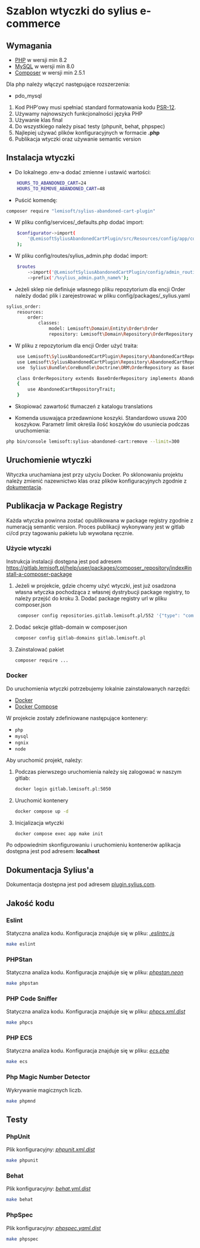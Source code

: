 # Szablon wtyczki do sylius e-commerce

## Wymagania

- [PHP](https://www.php.net) w wersji min 8.2
- [MySQL](https://www.mysql.com) w wersji min 8.0
- [Composer](https://getcomposer.org) w wersji min 2.5.1

Dla php należy włączyć następujące rozszerzenia:

- pdo_mysql

1. Kod PHP'owy musi spełniać standard formatowania kodu [PSR-12](https://www.php-fig.org/psr/psr-12/).
2. Używamy najnowszych funkcjonalności języka PHP
3. Używanie klas final
4. Do wszystkiego należy pisać testy (phpunit, behat, phpspec)
5. Najlepiej używać plików konfiguracyjnych w formacie **.php**
6. Publikacja wtyczki oraz używanie semantic version

## Instalacja wtyczki
- Do lokalnego .env-a dodać zmienne i ustawić wartości:
```bash
    HOURS_TO_ABANDONED_CART=24
    HOURS_TO_REMOVE_ABANDONED_CART=48
```
- Puścić komendę:
```bash
composer require "lemisoft/sylius-abandoned-cart-plugin"
```
- W pliku config/services/_defaults.php dodać import:
```bash
    $configurator->import(
        '@LemisoftSyliusAbandonedCartPlugin/src/Resources/config/app/config.php',
    );
```
- W pliku config/routes/sylius_admin.php dodać import:
```bash
    $routes
        ->import('@LemisoftSyliusAbandonedCartPlugin/config/admin_routing.yml')
        ->prefix('/%sylius_admin.path_name%');
```
- Jeżeli sklep nie definiuje własnego pliku repozytorium dla encji Order należy dodać plik i zarejestrować w pliku config/packages/_sylius.yaml
```bash
sylius_order:
    resources:
        order:
            classes:
                model: Lemisoft\Domain\Entity\Order\Order
                repository: Lemisoft\Domain\Repository\OrderRepository #Przykladowy namespace do OrderRepository
```

- W pliku z repozytorium dla encji Order użyć traita:
```bash
    use Lemisoft\SyliusAbandonedCartPlugin\Repository\AbandonedCartRepositoryInterface;
    use Lemisoft\SyliusAbandonedCartPlugin\Repository\AbandonedCartRepositoryTrait;
    use  Sylius\Bundle\CoreBundle\Doctrine\ORM\OrderRepository as BaseOrderRepository;

    class OrderRepository extends BaseOrderRepository implements AbandonedCartRepositoryInterface
    {
        use AbandonedCartRepositoryTrait;
    }
```
- Skopiować zawartość tłumaczeń z katalogu translations

- Komenda usuwająca przedawnione koszyki. Standardowo usuwa 200 koszykow. Parametr limit określa ilość koszyków do usuniecia podczas uruchomienia:
```bash
php bin/console lemisoft:sylius-abandoned-cart:remove --limit=300
```

## Uruchomienie wtyczki

Wtyczka uruchamiana jest przy użyciu Docker.
Po sklonowaniu projektu należy zmienić nazewnictwo klas oraz plików konfiguracyjnych zgodnie z [dokumentacją](https://docs.sylius.com/en/latest/book/plugins/guide/naming.html).

## Publikacja w Package Registry

Każda wtyczka powinna zostać opublikowana w package registry zgodnie z numeracją semantic version. Proces publikacji wykonywany jest w gitlab ci/cd przy tagowaniu pakietu lub wywołana ręcznie.

### Użycie wtyczki

Instrukcja instalacji dostępna jest pod adresem https://gitlab.lemisoft.pl/help/user/packages/composer_repository/index#install-a-composer-package

1. Jeżeli w projekcie, gdzie chcemy użyć wtyczki, jest już osadzona własna wtyczka pochodząca z własnej dystrybucji package registry, to należy przejść do kroku 3.
 Dodać package registry url w pliku composer.json
   ```bash
    composer config repositories.gitlab.lemisoft.pl/552 '{"type": "composer", "url": "https://gitlab.lemisoft.pl/api/v4/group/552/-/packages/composer/packages.json"}
   ```

2. Dodać sekcje gitlab-domain w composer.json
   ```bash
   composer config gitlab-domains gitlab.lemisoft.pl
   ```
3. Zainstalować pakiet
    ```bash
   composer require ...
   ```

### Docker

Do uruchomienia wtyczki potrzebujemy lokalnie zainstalowanych narzędzi:

* [Docker](https://www.docker.com/get-started)
* [Docker Compose](https://docs.docker.com/compose/install/)

W projekcie zostały zdefiniowane następujące kontenery:

* `php`
* `mysql`
* `ngnix`
* `node`

Aby uruchomić projekt, należy:

1. Podczas pierwszego uruchomienia należy się zalogować w naszym gitlab:

    ```bash
   docker login gitlab.lemisoft.pl:5050
    ```

2. Uruchomić kontenery
    ```bash
    docker compose up -d
    ```

3. Inicjalizacja wtyczki
    ```bash
   docker compose exec app make init
    ```

Po odpowiednim skonfigurowaniu i uruchomieniu kontenerów aplikacja dostępna jest pod adresem: **localhost**

## Dokumentacja Sylius'a

Dokumentacja dostępna jest pod adresem [plugin.sylius.com](https://docs.sylius.com/en/latest/book/plugins/guide/index.html).

## Jakość kodu

### Eslint

Statyczna analiza kodu. Konfiguracja znajduje się w pliku: *[.eslintrc.js](.eslintrc.js)*

```bash
make eslint
```

### PHPStan

Statyczna analiza kodu. Konfiguracja znajduje się w pliku: *[phpstan.neon](phpstan.neon)*

```bash
make phpstan
```

### PHP Code Sniffer

Statyczna analiza kodu. Konfiguracja znajduje się w pliku: *[phpcs.xml.dist](phpcs.xml.dist)*

```bash
make phpcs
```

### PHP ECS

Statyczna analiza kodu. Konfiguracja znajduje się w pliku: *[ecs.php](ecs.php)*

```bash
make ecs
```

### Php Magic Number Detector

Wykrywanie magicznych liczb.

```bash
make phpmnd
```

## Testy

### PhpUnit

Plik konfiguracyjny: *[phpunit.xml.dist](phpunit.xml.dist)*

```bash
make phpunit
```

### Behat

Plik konfiguracyjny: *[behat.yml.dist](behat.yml.dist)*

```bash
make behat
```

### PhpSpec

Plik konfiguracyjny: *[phpspec.yaml.dist](phpspec.yml.dist)*

```bash
make phpspec
```
